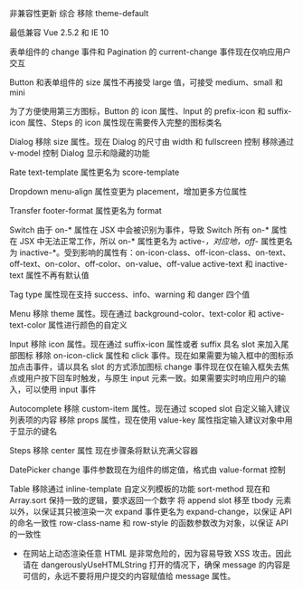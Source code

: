 非兼容性更新
综合
移除 theme-default

最低兼容 Vue 2.5.2 和 IE 10

表单组件的 change 事件和 Pagination 的 current-change 事件现在仅响应用户交互

Button 和表单组件的 size 属性不再接受 large 值，可接受 medium、small 和 mini

为了方便使用第三方图标，Button 的 icon 属性、Input 的 prefix-icon 和 suffix-icon 属性、Steps 的 icon 属性现在需要传入完整的图标类名

Dialog
移除 size 属性。现在 Dialog 的尺寸由 width 和 fullscreen 控制
移除通过 v-model 控制 Dialog 显示和隐藏的功能

Rate
text-template 属性更名为 score-template

Dropdown
menu-align 属性变更为 placement，增加更多方位属性

Transfer
footer-format 属性更名为 format

Switch
由于 on-* 属性在 JSX 中会被识别为事件，导致 Switch 所有 on-* 属性在 JSX 中无法正常工作，所以 on-* 属性更名为 active-*，对应地，off-* 属性更名为 inactive-*。受到影响的属性有：on-icon-class、off-icon-class、on-text、off-text、on-color、off-color、on-value、off-value
active-text 和 inactive-text 属性不再有默认值

Tag
type 属性现在支持 success、info、warning 和 danger 四个值

Menu
移除 theme 属性。现在通过 background-color、text-color 和 active-text-color 属性进行颜色的自定义

Input
移除 icon 属性。现在通过 suffix-icon 属性或者 suffix 具名 slot 来加入尾部图标
移除 on-icon-click 属性和 click 事件。现在如果需要为输入框中的图标添加点击事件，请以具名 slot 的方式添加图标
change 事件现在仅在输入框失去焦点或用户按下回车时触发，与原生 input 元素一致。如果需要实时响应用户的输入，可以使用 input 事件

Autocomplete
移除 custom-item 属性。现在通过 scoped slot 自定义输入建议列表项的内容
移除 props 属性，现在使用 value-key 属性指定输入建议对象中用于显示的键名

Steps
移除 center 属性
现在步骤条将默认充满父容器

DatePicker
change 事件参数现在为组件的绑定值，格式由 value-format 控制

Table
移除通过 inline-template 自定义列模板的功能
sort-method 现在和 Array.sort 保持一致的逻辑，要求返回一个数字
将 append slot 移至 tbody 元素以外，以保证其只被渲染一次
expand 事件更名为 expand-change，以保证 API 的命名一致性
row-class-name 和 row-style 的函数参数改为对象，以保证 API 的一致性
* 在网站上动态渲染任意 HTML 是非常危险的，因为容易导致 XSS 攻击。因此请在 dangerouslyUseHTMLString 打开的情况下，确保 message 的内容是可信的，永远不要将用户提交的内容赋值给 message 属性。
